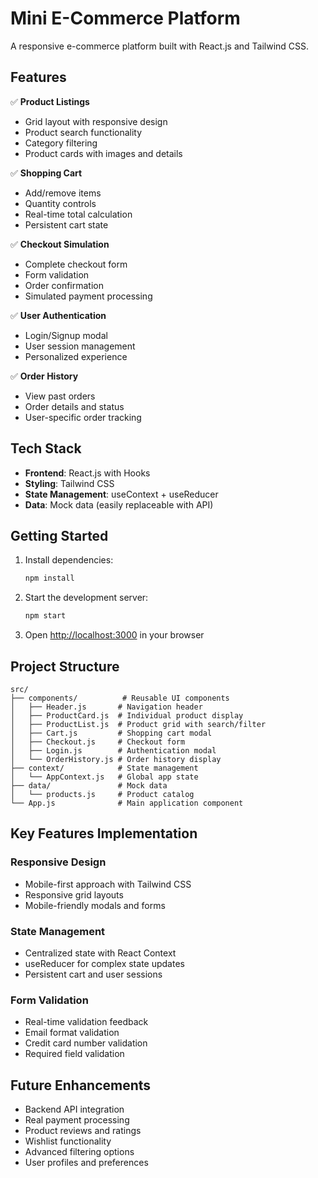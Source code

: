 # Mini E-Commerce Platform

A responsive e-commerce platform built with React.js and Tailwind CSS.

## Features

✅ **Product Listings**
- Grid layout with responsive design
- Product search functionality
- Category filtering
- Product cards with images and details

✅ **Shopping Cart**
- Add/remove items
- Quantity controls
- Real-time total calculation
- Persistent cart state

✅ **Checkout Simulation**
- Complete checkout form
- Form validation
- Order confirmation
- Simulated payment processing

✅ **User Authentication**
- Login/Signup modal
- User session management
- Personalized experience

✅ **Order History**
- View past orders
- Order details and status
- User-specific order tracking

## Tech Stack

- **Frontend**: React.js with Hooks
- **Styling**: Tailwind CSS
- **State Management**: useContext + useReducer
- **Data**: Mock data (easily replaceable with API)

## Getting Started

1. Install dependencies:
   ```bash
   npm install
   ```

2. Start the development server:
   ```bash
   npm start
   ```

3. Open [http://localhost:3000](http://localhost:3000) in your browser

## Project Structure

```
src/
├── components/          # Reusable UI components
│   ├── Header.js       # Navigation header
│   ├── ProductCard.js  # Individual product display
│   ├── ProductList.js  # Product grid with search/filter
│   ├── Cart.js         # Shopping cart modal
│   ├── Checkout.js     # Checkout form
│   ├── Login.js        # Authentication modal
│   └── OrderHistory.js # Order history display
├── context/            # State management
│   └── AppContext.js   # Global app state
├── data/               # Mock data
│   └── products.js     # Product catalog
└── App.js              # Main application component
```

## Key Features Implementation

### Responsive Design
- Mobile-first approach with Tailwind CSS
- Responsive grid layouts
- Mobile-friendly modals and forms

### State Management
- Centralized state with React Context
- useReducer for complex state updates
- Persistent cart and user sessions

### Form Validation
- Real-time validation feedback
- Email format validation
- Credit card number validation
- Required field validation

## Future Enhancements

- Backend API integration
- Real payment processing
- Product reviews and ratings
- Wishlist functionality
- Advanced filtering options
- User profiles and preferences